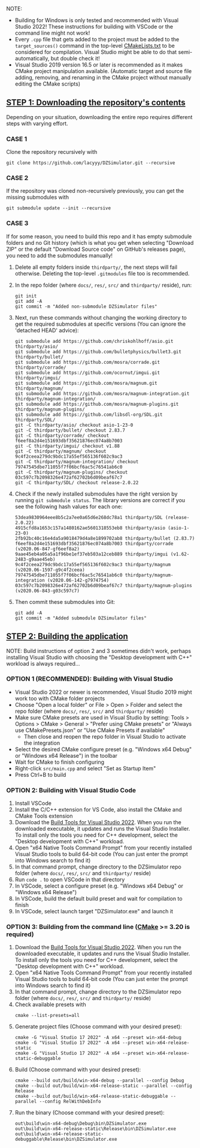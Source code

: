 NOTE:
- Building for Windows is only tested and recommended with Visual Studio 2022! These instructions for building with VSCode or the command line might not work!
- Every `.cpp` file that gets added to the project must be added to the `target_sources()` command in the top-level [CMakeLists.txt](CMakeLists.txt) to be considered for compilation. Visual Studio might be able to do that semi-automatically, but double check it!
- Visual Studio 2019 version 16.5 or later is recommended as it makes CMake project manipulation available. (Automatic target and source file adding, removing, and renaming in the CMake project without manually editing the CMake scripts)

## <ins>STEP 1: Downloading the repository's contents</ins>

Depending on your situation, downloading the entire repo requires different steps with varying effort.

### CASE 1
Clone the repository recursively with
```
git clone https://github.com/lacyyy/DZSimulator.git --recursive
```

### CASE 2
If the repository was cloned non-recursively previously, you can get the missing submodules with
```
git submodule update --init --recursive
```

### CASE 3
If for some reason, you need to build this repo and it has empty submodule folders and no Git history (which is what you get when selecting "Download ZIP" or the default "Download Source code" on GitHub's releases page), you need to add the submodules manually!

1. Delete all empty folders inside `thirdparty/`, the next steps will fail otherwise. Deleting the top-level `.gitmodules` file too is recommended. 
1. In the repo folder (where `docs/`, `res/`, `src/` and `thirdparty/` reside), run:
    ```
    git init
    git add -A
    git commit -m "Added non-submodule DZSimulator files"
    ```

1. Next, run these commands without changing the working directory to get the required submodules at specific versions (You can ignore the 'detached HEAD' advice): 
    ```
    git submodule add https://github.com/chriskohlhoff/asio.git thirdparty/asio/
    git submodule add https://github.com/bulletphysics/bullet3.git thirdparty/bullet/
    git submodule add https://github.com/mosra/corrade.git thirdparty/corrade/
    git submodule add https://github.com/ocornut/imgui.git thirdparty/imgui/
    git submodule add https://github.com/mosra/magnum.git thirdparty/magnum/
    git submodule add https://github.com/mosra/magnum-integration.git thirdparty/magnum-integration/
    git submodule add https://github.com/mosra/magnum-plugins.git thirdparty/magnum-plugins/
    git submodule add https://github.com/libsdl-org/SDL.git thirdparty/SDL/
    git -C thirdparty/asio/ checkout asio-1-23-0
    git -C thirdparty/bullet/ checkout 2.83.7
    git -C thirdparty/corrade/ checkout f6eef8a2d4e151693dbf35621876ec074a8b7003
    git -C thirdparty/imgui/ checkout v1.88
    git -C thirdparty/magnum/ checkout 9c4f2ceea279dc9bdc17a55ef565136f602c9ac3
    git -C thirdparty/magnum-integration/ checkout 79747545dbe711055f7f06bcf6ac5c76541ab6c0
    git -C thirdparty/magnum-plugins/ checkout 03c597c7b2098326e472af62702b6d09beaf67c7
    git -C thirdparty/SDL/ checkout release-2.0.22
    ```
1. Check if the newly installed submodules have the right version by running `git submodule status`. The library versions are correct if you see the following hash values for each one:
    ```
    53dea9830964eee8b5c2a7ee0a65d6e268dc78a1 thirdparty/SDL (release-2.0.22)
    4915cfd8a1653c157a1480162ae5601318553eb8 thirdparty/asio (asio-1-23-0)
    2fb92bc40c16e4da5a9018479d4a8e1899702ab8 thirdparty/bullet (2.83.7)
    f6eef8a2d4e151693dbf35621876ec074a8b7003 thirdparty/corrade (v2020.06-847-gf6eef8a2)
    9aae45eb4a05a5a1f96be1ef37eb503a12ceb889 thirdparty/imgui (v1.62-2483-g9aae45eb)
    9c4f2ceea279dc9bdc17a55ef565136f602c9ac3 thirdparty/magnum (v2020.06-1597-g9c4f2ceea)
    79747545dbe711055f7f06bcf6ac5c76541ab6c0 thirdparty/magnum-integration (v2020.06-142-g7974754)
    03c597c7b2098326e472af62702b6d09beaf67c7 thirdparty/magnum-plugins (v2020.06-843-g03c597c7)
    ```

1. Then commit these submodules into Git:
    ```
    git add -A
    git commit -m "Added submodule DZSimulator files"
    ```


## <ins>STEP 2: Building the application</ins>

NOTE: Build instructions of option 2 and 3 sometimes didn't work, perhaps installing Visual Studio with choosing the "Desktop development with C++" workload is always required...

### OPTION 1 (RECOMMENDED): **Building with Visual Studio**
- Visual Studio 2022 or newer is recommended, Visual Studio 2019 might work too with CMake folder projects
- Choose "Open a local folder" or File > Open > Folder and select the repo folder (where `docs/`, `res/`, `src/` and `thirdparty/` reside)
- Make sure CMake presets are used in Visual Studio by setting: Tools > Options > CMake > General > "Prefer using CMake presets" or "Always use CMakePresets.json" or "Use CMake Presets if available"
    - Then close and reopen the repo folder in Visual Studio to activate the integration
- Select the desired CMake configure preset (e.g. "Windows x64 Debug" or "Windows x64 Release") in the toolbar
- Wait for CMake to finish configuring
- Right-click `src/main.cpp` and select "Set as Startup Item"
- Press Ctrl+B to build

### OPTION 2: **Building with Visual Studio Code**

1. Install VSCode
1. Install the C/C++ extension for VS Code, also install the CMake and CMake Tools extension
1. Download the [Build Tools for Visual Studio 2022](https://visualstudio.microsoft.com/downloads/#build-tools-for-visual-studio-2022). When you run the downloaded executable, it updates and runs the Visual Studio Installer. To install only the tools you need for C++ development, select the "Desktop development with C++" workload.
1. Open "x64 Native Tools Command Prompt" from your recently installed Visual Studio tools to build 64-bit code (You can just enter the prompt into Windows search to find it)
1. In that command prompt, change directory to the DZSimulator repo folder (where `docs/`, `res/`, `src/` and `thirdparty/` reside)
1. Run `code .` to open VSCode in that directory
1. In VSCode, select a configure preset (e.g. "Windows x64 Debug" or "Windows x64 Release")
1. In VSCode, build the default build preset and wait for compilation to finish
1. In VSCode, select launch target "DZSimulator.exe" and launch it

### OPTION 3: **Building from the command line** ([CMake](https://cmake.org/) >= 3.20 is required)

1. Download the [Build Tools for Visual Studio 2022](https://visualstudio.microsoft.com/downloads/#build-tools-for-visual-studio-2022). When you run the downloaded executable, it updates and runs the Visual Studio Installer. To install only the tools you need for C++ development, select the "Desktop development with C++" workload.
1. Open "x64 Native Tools Command Prompt" from your recently installed Visual Studio tools to build 64-bit code (You can just enter the prompt into Windows search to find it)
1. In that command prompt, change directory to the DZSimulator repo folder (where `docs/`, `res/`, `src/` and `thirdparty/` reside)
1. Check available presets with
    ```
    cmake --list-presets=all
    ```
1. Generate project files (Choose command with your desired preset):
    ```
    cmake -G "Visual Studio 17 2022" -A x64 --preset win-x64-debug
    cmake -G "Visual Studio 17 2022" -A x64 --preset win-x64-release-static
    cmake -G "Visual Studio 17 2022" -A x64 --preset win-x64-release-static-debuggable
    ```
1. Build (Choose command with your desired preset):
    ```
    cmake --build out/build/win-x64-debug --parallel --config Debug
    cmake --build out/build/win-x64-release-static --parallel --config Release
    cmake --build out/build/win-x64-release-static-debuggable --parallel --config RelWithDebInfo	
    ```
1. Run the binary (Choose command with your desired preset):
    ```
    out\build\win-x64-debug\Debug\bin\DZSimulator.exe
    out\build\win-x64-release-static\Release\bin\DZSimulator.exe
    out\build\win-x64-release-static-debuggable\Release\bin\DZSimulator.exe
    ```
